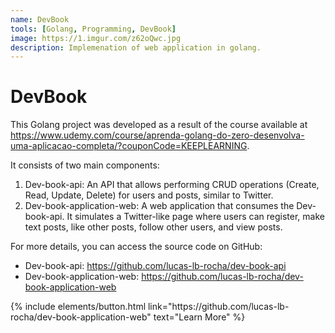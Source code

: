 ```yaml
---
name: DevBook
tools: [Golang, Programming, DevBook]
image: https://1.imgur.com/z62oQwc.jpg
description: Implemenation of web application in golang.
---
```


# DevBook

This Golang project was developed as a result of the course available at https://www.udemy.com/course/aprenda-golang-do-zero-desenvolva-uma-aplicacao-completa/?couponCode=KEEPLEARNING.

It consists of two main components:

1. Dev-book-api: An API that allows performing CRUD operations (Create, Read, Update, Delete) for users and posts, similar to Twitter.
2. Dev-book-application-web: A web application that consumes the Dev-book-api. It simulates a Twitter-like page where users can register, make text posts, like other posts, follow other users, and view posts.

For more details, you can access the source code on GitHub:

- Dev-book-api: https://github.com/lucas-lb-rocha/dev-book-api
- Dev-book-application-web: https://github.com/lucas-lb-rocha/dev-book-application-web

<p class="text-center">
{% include elements/button.html link="https://github.com/lucas-lb-rocha/dev-book-application-web" text="Learn More" %}
</p>
